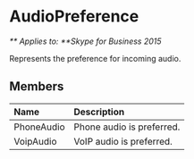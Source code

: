 
# AudioPreference


_** Applies to: **Skype for Business 2015_

Represents the preference for incoming audio.

## Members



| <strong>Name</strong> | <strong>Description</strong> |
|:----------------------|:-----------------------------|
| PhoneAudio            | Phone audio is preferred.    |
| VoipAudio             | VoIP audio is preferred.     |


